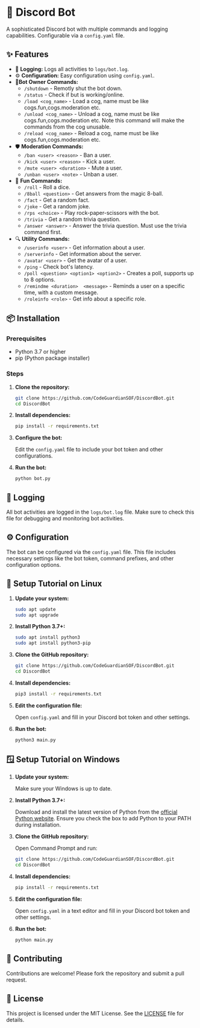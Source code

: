 
# 🤖 Discord Bot

A sophisticated Discord bot with multiple commands and logging capabilities. Configurable via a `config.yaml` file.

## ✨ Features

- 📝 **Logging:** Logs all activities to `logs/bot.log`.
- ⚙️ **Configuration:** Easy configuration using `config.yaml`.
- 🧰**Bot Owner Commands:**
  - `/shutdown` - Remotly shut the bot down.
  - `/status` - Check if but is working/online.
  - `/load <cog_name>` - Load a cog, name must be like cogs.fun,cogs.moderation etc.
  - `/unload <cog_name>` - Unload a cog, name must be like cogs.fun,cogs.moderation etc. Note this command will make the commands from the cog unusable.
  - `/reload <cog_name>` - Reload a cog, name must be like cogs.fun,cogs.moderation etc.
- 🛡️ **Moderation Commands:**
  - `/ban <user> <reason>` - Ban a user.
  - `/kick <user> <reason>` - Kick a user.
  - `/mute <user> <duration>` - Mute a user.
  - `/unban <user> <note>` - Unban a user.
- 🎲 **Fun Commands:**
  - `/roll` - Roll a dice.
  - `/8ball <question>` - Get answers from the magic 8-ball.
  - `/fact` - Get a random fact.
  - `/joke` - Get a random joke.
  - `/rps <choice>` - Play rock-paper-scissors with the bot.
  - `/trivia` - Get a random trivia question.
  - `/answer <answer>` - Answer the trivia question. Must use the trivia command first.
- 🔍 **Utility Commands:**
  - `/userinfo <user>` - Get information about a user.
  - `/serverinfo` - Get information about the server.
  - `/avatar <user>` - Get the avatar of a user.
  - `/ping` - Check bot's latency.
  - `/poll <question> <option1> <option2>` - Creates a poll, supports up to 8 options.
  - `/remindme <duration>  <message>` - Reminds a user on a specific time, with a custom message.
  - `/roleinfo <role>` - Get info about a specific role.

## 📦 Installation

### Prerequisites

- Python 3.7 or higher
- pip (Python package installer)

### Steps

1. **Clone the repository:**

   ```bash
   git clone https://github.com/CodeGuardianSOF/DiscordBot.git
   cd DiscordBot
   ```

2. **Install dependencies:**

   ```bash
   pip install -r requirements.txt
   ```

3. **Configure the bot:**

   Edit the `config.yaml` file to include your bot token and other configurations.

4. **Run the bot:**

   ```bash
   python bot.py
   ```

## 📄 Logging

All bot activities are logged in the `logs/bot.log` file. Make sure to check this file for debugging and monitoring bot activities.

## ⚙️ Configuration

The bot can be configured via the `config.yaml` file. This file includes necessary settings like the bot token, command prefixes, and other configuration options.

## 🐧 Setup Tutorial on Linux

1. **Update your system:**

   ```bash
   sudo apt update
   sudo apt upgrade
   ```

2. **Install Python 3.7+:**

   ```bash
   sudo apt install python3
   sudo apt install python3-pip
   ```

3. **Clone the GitHub repository:**

   ```bash
   git clone https://github.com/CodeGuardianSOF/DiscordBot.git
   cd DiscordBot
   ```

4. **Install dependencies:**

   ```bash
   pip3 install -r requirements.txt
   ```

5. **Edit the configuration file:**

   Open `config.yaml` and fill in your Discord bot token and other settings.

6. **Run the bot:**

   ```bash
   python3 main.py
   ```

## 🪟 Setup Tutorial on Windows

1. **Update your system:**

   Make sure your Windows is up to date.

2. **Install Python 3.7+:**

   Download and install the latest version of Python from the [official Python website](https://www.python.org/downloads/). Ensure you check the box to add Python to your PATH during installation.

3. **Clone the GitHub repository:**

   Open Command Prompt and run:

   ```bash
   git clone https://github.com/CodeGuardianSOF/DiscordBot.git
   cd DiscordBot
   ```

4. **Install dependencies:**

   ```bash
   pip install -r requirements.txt
   ```

5. **Edit the configuration file:**

   Open `config.yaml` in a text editor and fill in your Discord bot token and other settings.

6. **Run the bot:**

   ```bash
   python main.py
   ```

## 🤝 Contributing

Contributions are welcome! Please fork the repository and submit a pull request.

## 📜 License

This project is licensed under the MIT License. See the [LICENSE](LICENSE) file for details.

